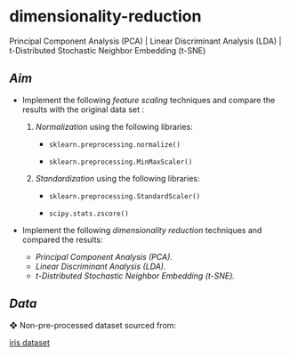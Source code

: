 # dimensionality-reduction
Principal Component Analysis (PCA) | Linear Discriminant Analysis (LDA) | t-Distributed Stochastic Neighbor Embedding (t-SNE)

<h2> <i>Aim</i> </h2>		
<ul>
<li> Implement the following <i> feature scaling </i> techniques and compare the results with the original data set : </li>
<ol>
<li><i> Normalization </i> using the following libraries: </li>

- `sklearn.preprocessing.normalize()`

- `sklearn.preprocessing.MinMaxScaler()`

<li><i> Standardization </i> using the following libraries: </li>

- `sklearn.preprocessing.StandardScaler()`

- `scipy.stats.zscore()`
</ol>

<li> Implement the following <i> dimensionality reduction </i> techniques and compared the results: </li>

- <i> Principal Component Analysis (PCA). </i>
- <i> Linear Discriminant Analysis (LDA). </i>
- <i> t-Distributed Stochastic Neighbor Embedding (t-SNE). </i>
</ul>

<h2> <i>Data</i> </h2>	
❖ Non-pre-processed dataset sourced from:

[iris dataset](https://archive.ics.uci.edu/ml/machine-learning-databases/iris/iris.data)
